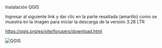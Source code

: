 Instalación QGIS

Ingresar al siguiente link y dar clic en la parte resaltada (amarillo) como se muestra en la imagen para iniciar la descarga de la versión 3.28 LTR

https://qgis.org/es/site/forusers/download.html

![QGIS](https://github.com/LuisaFdaGomez/INTRODUCCION-A-LA-GESTION-DE-DATOS-GEOCIENTIFICOS/assets/66097296/02cd3b43-0b30-4e4f-9213-1656e8a9bca7)






